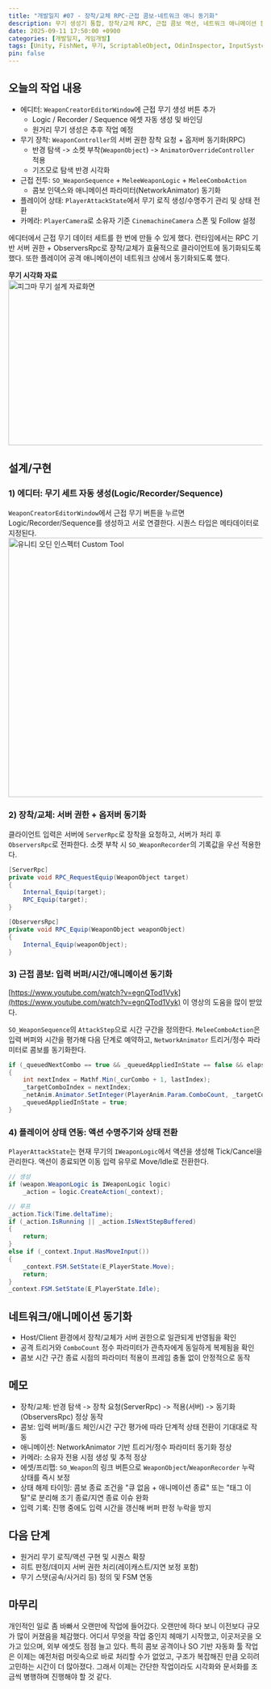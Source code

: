 ```yaml
---
title: "개발일지 #07 - 장착/교체 RPC·근접 콤보·네트워크 애니 동기화"
description: 무기 생성기 통합, 장착/교체 RPC, 근접 콤보 액션, 네트워크 애니메이션 동기화
date: 2025-09-11 17:50:00 +0900
categories: [개발일지, 게임개발]
tags: [Unity, FishNet, 무기, ScriptableObject, OdinInspector, InputSystem, 네트워크, 멀티플레이, ShadowWave]
pin: false
---
```


## 오늘의 작업 내용
- 에디터: `WeaponCreatorEditorWindow`에 근접 무기 생성 버튼 추가
  - Logic / Recorder / Sequence 에셋 자동 생성 및 바인딩
  - 원거리 무기 생성은 추후 작업 예정
- 무기 장착: `WeaponController`의 서버 권한 장착 요청 + 옵저버 동기화(RPC)
  - 반경 탐색 -> 소켓 부착(`WeaponObject`) -> `AnimatorOverrideController` 적용
  - 기즈모로 탐색 반경 시각화
- 근접 전투: `SO_WeaponSequence` + `MeleeWeaponLogic` + `MeleeComboAction`
  - 콤보 인덱스와 애니메이션 파라미터(NetworkAnimator) 동기화
- 플레이어 상태: `PlayerAttackState`에서 무기 로직 생성/수명주기 관리 및 상태 전환
- 카메라: `PlayerCamera`로 소유자 기준 `CinemachineCamera` 스폰 및 Follow 설정

에디터에서 근접 무기 데이터 세트를 한 번에 만들 수 있게 했다. 런타임에서는 RPC 기반 서버 권한 + ObserversRpc로 장착/교체가 효율적으로 클라이언트에 동기화되도록 했다.
또한 플레이어 공격 애니메이션이 네트워크 상에서 동기화되도록 했다.

**무기 시각화 자료**
<img width="1164" height="327" alt="피그마 무기 설계 자료화면" src="https://github.com/user-attachments/assets/9111e781-5c36-4167-a42d-f35f992dc4d4" />

## 설계/구현

### 1) 에디터: 무기 세트 자동 생성(Logic/Recorder/Sequence)

`WeaponCreatorEditorWindow`에서 근접 무기 버튼을 누르면 Logic/Recorder/Sequence를 생성하고 서로 연결한다. 시퀀스 타입은 메타데이터로 지정된다.
<img width="965" height="513" alt="유니티 오딘 인스펙터 Custom Tool" src="https://github.com/user-attachments/assets/82b5e3d0-7b12-4c06-9772-39499642f3f4" />


### 2) 장착/교체: 서버 권한 + 옵저버 동기화

클라이언트 입력은 서버에 `ServerRpc`로 장착을 요청하고, 서버가 처리 후 `ObserversRpc`로 전파한다. 소켓 부착 시 `SO_WeaponRecorder`의 기록값을 우선 적용한다.

```csharp
[ServerRpc]
private void RPC_RequestEquip(WeaponObject target)
{
    Internal_Equip(target);
    RPC_Equip(target);
}

[ObserversRpc]
private void RPC_Equip(WeaponObject weaponObject)
{
    Internal_Equip(weaponObject);
}
```

### 3) 근접 콤보: 입력 버퍼/시간/애니메이션 동기화

[https://www.youtube.com/watch?v=egnQTod1Vyk](https://www.youtube.com/watch?v=egnQTod1Vyk)
이 영상의 도움을 많이 받았다.

`SO_WeaponSequence`의 `AttackStep`으로 시간 구간을 정의한다. `MeleeComboAction`은 입력 버퍼와 시간을 평가해 다음 단계로 예약하고, `NetworkAnimator` 트리거/정수 파라미터로 콤보를 동기화한다.

```csharp
if (_queuedNextCombo == true && _queuedAppliedInState == false && elapsedTime >= step.ComboTimingEnd)
{
    int nextIndex = Mathf.Min(_curCombo + 1, lastIndex);
    _targetComboIndex = nextIndex;
    _netAnim.Animator.SetInteger(PlayerAnim.Param.ComboCount, _targetComboIndex);
    _queuedAppliedInState = true;
}
```

### 4) 플레이어 상태 연동: 액션 수명주기와 상태 전환

`PlayerAttackState`는 현재 무기의 `IWeaponLogic`에서 액션을 생성해 Tick/Cancel을 관리한다. 액션이 종료되면 이동 입력 유무로 Move/Idle로 전환한다.

```csharp
// 생성
if (weapon.WeaponLogic is IWeaponLogic logic)
    _action = logic.CreateAction(_context);

// 루프
_action.Tick(Time.deltaTime);
if (_action.IsRunning || _action.IsNextStepBuffered)
{
    return;
}
else if (_context.Input.HasMoveInput())
{
    _context.FSM.SetState(E_PlayerState.Move);
    return;
}
_context.FSM.SetState(E_PlayerState.Idle);
```


## 네트워크/애니메이션 동기화
- Host/Client 환경에서 장착/교체가 서버 권한으로 일관되게 반영됨을 확인
- 공격 트리거와 `ComboCount` 정수 파라미터가 관측자에게 동일하게 복제됨을 확인
- 콤보 시간 구간 종료 시점의 파라미터 적용이 프레임 충돌 없이 안정적으로 동작

## 메모
- 장착/교체: 반경 탐색 -> 장착 요청(ServerRpc) -> 적용(서버) -> 동기화(ObserversRpc) 정상 동작
- 콤보: 입력 버퍼/홀드 체인/시간 구간 평가에 따라 단계적 상태 전환이 기대대로 작동
- 애니메이션: NetworkAnimator 기반 트리거/정수 파라미터 동기화 정상
- 카메라: 소유자 전용 시점 생성 및 추적 정상
- 에셋/프리팹: `SO_Weapon`의 링크 버튼으로 `WeaponObject`/`WeaponRecorder` 누락 상태를 즉시 보정
- 상태 해제 타이밍: 콤보 종료 조건을 "큐 없음 + 애니메이션 종료" 또는 "태그 이탈"로 분리해 조기 종료/지연 종료 이슈 완화
- 입력 기록: 진행 중에도 입력 시간을 갱신해 버퍼 판정 누락을 방지

## 다음 단계
- 원거리 무기 로직/액션 구현 및 시퀀스 확장
- 히트 판정/데미지 서버 권한 처리(레이캐스트/지연 보정 포함)
- 무기 스탯(공속/사거리 등) 정의 및 FSM 연동


## 마무리
개인적인 일로 좀 바빠서 오랜만에 작업에 들어갔다. 오랜만에 하다 보니 이전보다 규모가 많이 커졌음을 체감했다. 어디서 무엇을 작업 중인지 헤매기 시작했고, 이곳저곳을 오가고 있으며, 외부 에셋도 점점 늘고 있다.
특히 콤보 공격이나 SO 기반 자동화 툴 작업은 이제는 예전처럼 머릿속으로 바로 처리할 수가 없었고, 구조가 복잡해진 만큼 오히려 고민하는 시간이 더 많아졌다. 그래서 이제는 간단한 작업이라도 시각화와 문서화를 조금씩 병행하며 진행해야 할 것 같다.


